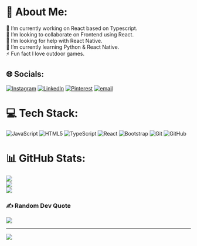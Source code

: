 # 💫 About Me:
🔭 I’m currently working on React based on Typescript.<br>👯 I’m looking to collaborate on Frontend using React.<br>🤝 I’m looking for help with React Native.<br>🌱 I’m currently learning Python & React Native.<br>⚡ Fun fact I love outdoor games.


## 🌐 Socials:
[![Instagram](https://img.shields.io/badge/Instagram-%23E4405F.svg?logo=Instagram&logoColor=white)](https://instagram.com/_justt.romil) [![LinkedIn](https://img.shields.io/badge/LinkedIn-%230077B5.svg?logo=linkedin&logoColor=white)](https://linkedin.com/in/romil-raja) [![Pinterest](https://img.shields.io/badge/Pinterest-%23E60023.svg?logo=Pinterest&logoColor=white)](https://pinterest.com/butter_xoxo) [![email](https://img.shields.io/badge/Email-D14836?logo=gmail&logoColor=white)](mailto:romilraja98@gmail.com) 

# 💻 Tech Stack:
![JavaScript](https://img.shields.io/badge/javascript-%23323330.svg?style=for-the-badge&logo=javascript&logoColor=%23F7DF1E) ![HTML5](https://img.shields.io/badge/html5-%23E34F26.svg?style=for-the-badge&logo=html5&logoColor=white) ![TypeScript](https://img.shields.io/badge/typescript-%23007ACC.svg?style=for-the-badge&logo=typescript&logoColor=white) ![React](https://img.shields.io/badge/react-%2320232a.svg?style=for-the-badge&logo=react&logoColor=%2361DAFB) ![Bootstrap](https://img.shields.io/badge/bootstrap-%238511FA.svg?style=for-the-badge&logo=bootstrap&logoColor=white) ![Git](https://img.shields.io/badge/git-%23F05033.svg?style=for-the-badge&logo=git&logoColor=white) ![GitHub](https://img.shields.io/badge/github-%23121011.svg?style=for-the-badge&logo=github&logoColor=white)
# 📊 GitHub Stats:
![](https://github-readme-stats.vercel.app/api?username=Romil2601&theme=dark&hide_border=true&include_all_commits=true&count_private=false)<br/>
![](https://github-readme-streak-stats.herokuapp.com/?user=Romil2601&theme=dark&hide_border=true)<br/>
![](https://github-readme-stats.vercel.app/api/top-langs/?username=Romil2601&theme=dark&hide_border=true&include_all_commits=true&count_private=false&layout=compact)

### ✍️ Random Dev Quote
![](https://quotes-github-readme.vercel.app/api?type=horizontal&theme=radical)

---
[![](https://visitcount.itsvg.in/api?id=Romil2601&icon=0&color=0)](https://visitcount.itsvg.in)

<!-- Proudly created with GPRM ( https://gprm.itsvg.in ) -->
